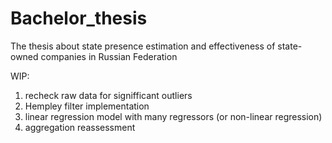 # Bachelor_thesis
 The thesis about state presence estimation and effectiveness of state-owned companies in Russian Federation
 
 WIP:
   1. recheck raw data for signifficant outliers
   2. Hempley filter implementation
   3. linear regression model with many regressors (or non-linear regression)
   4. aggregation reassessment
